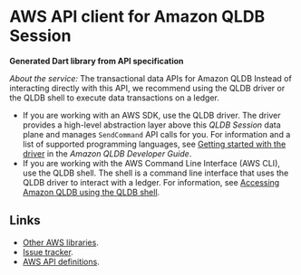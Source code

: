 # AWS API client for Amazon QLDB Session

**Generated Dart library from API specification**

*About the service:*
The transactional data APIs for Amazon QLDB
<note>
Instead of interacting directly with this API, we recommend using the QLDB
driver or the QLDB shell to execute data transactions on a ledger.

<ul>
<li>
If you are working with an AWS SDK, use the QLDB driver. The driver provides
a high-level abstraction layer above this <i>QLDB Session</i> data plane and
manages <code>SendCommand</code> API calls for you. For information and a
list of supported programming languages, see <a
href="https://docs.aws.amazon.com/qldb/latest/developerguide/getting-started-driver.html">Getting
started with the driver</a> in the <i>Amazon QLDB Developer Guide</i>.
</li>
<li>
If you are working with the AWS Command Line Interface (AWS CLI), use the
QLDB shell. The shell is a command line interface that uses the QLDB driver
to interact with a ledger. For information, see <a
href="https://docs.aws.amazon.com/qldb/latest/developerguide/data-shell.html">Accessing
Amazon QLDB using the QLDB shell</a>.
</li>
</ul> </note>

## Links

- [Other AWS libraries](https://github.com/agilord/aws_client/tree/master/generated).
- [Issue tracker](https://github.com/agilord/aws_client/issues).
- [AWS API definitions](https://github.com/aws/aws-sdk-js/tree/master/apis).
